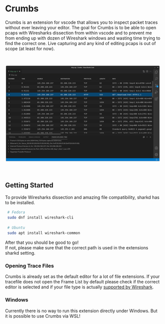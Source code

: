 # Crumbs

Crumbs is an extension for vscode that allows you to inspect packet traces without ever leaving your editor. The goal for Crumbs is to be able to open pcaps with Wiresharks dissection from within vscode and to prevent me from ending up with dozen of Wireshark windows and wasting time trying to find the correct one. Live capturing and any kind of editing pcaps is out of scope (at least for now).

<br/>

<p align="center">
  <img src="./demo.png" alt="VSCode running Crumbs" width="745">
</p>

<br/>

## Getting Started
To provide Wiresharks dissection and amazing file compatibility, sharkd has to be installed.

```bash
 # Fedora
 sudo dnf install wireshark-cli

 # Ubuntu
 sudo apt install wireshark-common
```
After that you should be good to go!<br/>
If not, please make sure that the correct path is used in the extensions sharkd setting.

### Opening Trace Files
Crumbs is already set as the default editor for a lot of file extensions. If your tracefile does not open the Frame List by default please check if the correct editor is selected and if your file type is actually [supported by Wireshark](https://gitlab.com/wireshark/wireshark/-/wikis/FileFormatReference).

### Windows
Currently there is no way to run this extension directly under Windows. But it is possible to use Crumbs via WSL!
